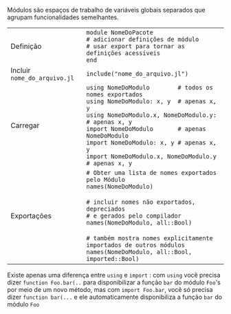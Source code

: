 Módulos são espaços de trabalho de variáveis globais separados que agrupam funcionalidades semelhantes.

|                              |                                                                                                                                                                                                                                                                                                                                       |
| ---------------------------- | ------------------------------------------------------------------------------------------------------------------------------------------------------------------------------------------------------------------------------------------------------------------------------------------------------------------------------------- |
| Definição                    | `module NomeDoPacote`<br>`# adicionar definições de módulo`<br>`# usar export para tornar as definições acessíveis`<br>`end`                                                                                                                                                                                                      |
| Incluir `nome_do_arquivo.jl` | `include("nome_do_arquivo.jl")`                                                                                                                                                                                                                                                                                                       |
| Carregar                     | `using NomeDoModulo        # todos os nomes exportados`<br>`using NomeDoModulo: x, y  # apenas x, y`<br>`using NomeDoModulo.x, NomeDoModulo.y:     # apenas x, y`<br>`import NomeDoModulo       # apenas NomeDoModulo`<br>`import NomeDoModulo: x, y # apenas x, y`<br>`import NomeDoModulo.x, NomeDoModulo.y     # apenas x, y`      |
| Exportações                  | `# Obter uma lista de nomes exportados pelo Módulo`<br>`names(NomeDoModulo)`<br><br>`# incluir nomes não exportados, depreciados`<br>`# e gerados pelo compilador`<br>`names(NomeDoModulo, all::Bool)`<br><br>`# também mostra nomes explicitamente importados de outros módulos`<br>`names(NomeDoModulo, all::Bool, imported::Bool)` |

Existe apenas uma diferença entre `using` e `import` : com `using` você precisa dizer
`function Foo.bar(..` para disponibilizar a função `bar` do módulo `Foo`'s por meio de um novo método, mas com `import Foo.bar`, você só precisa dizer `function bar(...` e ele automaticamente disponibiliza a função `bar` do módulo `Foo`
